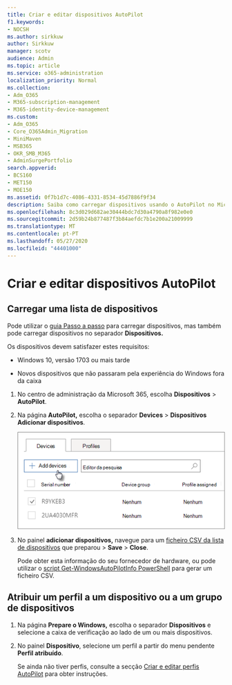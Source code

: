 ```yaml
---
title: Criar e editar dispositivos AutoPilot
f1.keywords:
- NOCSH
ms.author: sirkkuw
author: Sirkkuw
manager: scotv
audience: Admin
ms.topic: article
ms.service: o365-administration
localization_priority: Normal
ms.collection:
- Adm_O365
- M365-subscription-management
- M365-identity-device-management
ms.custom:
- Adm_O365
- Core_O365Admin_Migration
- MiniMaven
- MSB365
- OKR_SMB_M365
- AdminSurgePortfolio
search.appverid:
- BCS160
- MET150
- MOE150
ms.assetid: 0f7b1d7c-4086-4331-8534-45d7886f9f34
description: Saiba como carregar dispositivos usando o AutoPilot no Microsoft 365 Business Premium. Pode atribuir um perfil a um dispositivo ou a um grupo de dispositivos.
ms.openlocfilehash: 8c3d029d682ae30444bdc7d30a4790a8f982e0e0
ms.sourcegitcommit: 2d59b24b877487f3b84aefdc7b1e200a21009999
ms.translationtype: MT
ms.contentlocale: pt-PT
ms.lasthandoff: 05/27/2020
ms.locfileid: "44401000"
---
```

# <a name="create-and-edit-autopilot-devices"></a>Criar e editar dispositivos AutoPilot

## <a name="upload-a-list-of-devices"></a>Carregar uma lista de dispositivos

Pode utilizar o [guia Passo a passo](add-autopilot-devices-and-profile.md) para carregar dispositivos, mas também pode carregar dispositivos no separador **Dispositivos.** 
  
Os dispositivos devem satisfazer estes requisitos:
  
- Windows 10, versão 1703 ou mais tarde
    
- Novos dispositivos que não passaram pela experiência do Windows fora da caixa

1. No centro de administração da Microsoft 365, escolha **Dispositivos** \> **AutoPilot**.
  
2. Na página **AutoPilot,** escolha o separador **Devices** \> **Dispositivos Adicionar dispositivos**.
    
    ![In the Devices tab, choose Add devices.](../media/6ba81e22-c873-40ad-8a72-ce64d15ea6ba.png)
  
3. No painel **adicionar dispositivos,** navegue para um [ficheiro CSV da lista de dispositivos](https://docs.microsoft.com/microsoft-365/admin/misc/device-list) que preparou \> **Save** \> **Close**.
    
    Pode obter esta informação do seu fornecedor de hardware, ou pode utilizar o [script Get-WindowsAutoPilotInfo PowerShell](https://www.powershellgallery.com/packages/Get-WindowsAutoPilotInfo) para gerar um ficheiro CSV. 
    
## <a name="assign-a-profile-to-a-device-or-a-group-of-devices"></a>Atribuir um perfil a um dispositivo ou a um grupo de dispositivos

1. Na página **Prepare o Windows,** escolha o separador **Dispositivos** e selecione a caixa de verificação ao lado de um ou mais dispositivos. 
    
2. No painel **Dispositivo**, selecione um perfil a partir do menu pendente **Perfil atribuído**. 
    
    Se ainda não tiver perfis, consulte a secção [Criar e editar perfis AutoPilot](create-and-edit-autopilot-profiles.md) para obter instruções. 
    

